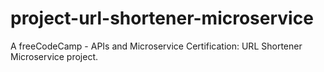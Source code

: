# project-url-shortener-microservice
A freeCodeCamp - APIs and Microservice Certification: URL Shortener Microservice project.
